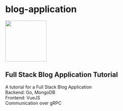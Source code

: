 # blog-application

[<img style="height: 130px" src="https://www.youtube.com/img/desktop/yt_1200.png">](https://youtube.com/playlist?list=PLjcZkIZoC0IflwnNLf5BBrpKoHi684fl-)


## Full Stack Blog Application Tutorial
A tutorial for a Full Stack Blog Application<br>
Backend: Go, MongoDB<br>
Frontend: VueJS<br>
Communication over gRPC<br>
